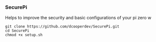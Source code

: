 ### SecurePi

Helps to improve the security and basic configurations of your pi zero w

    git clone https://github.com/dcooperdev/SecurePi.git
	cd SecurePi
    chmod +x setup.sh